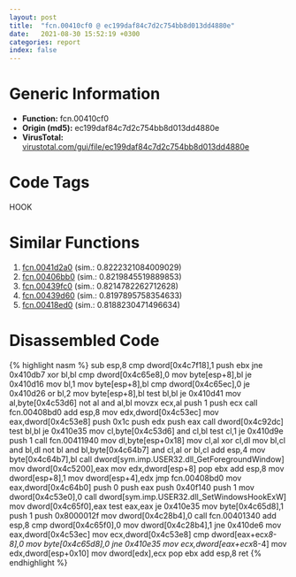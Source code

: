 ```yaml
---
layout: post
title:  "fcn.00410cf0 @ ec199daf84c7d2c754bb8d013dd4880e"
date:   2021-08-30 15:52:19 +0300
categories: report
index: false
---
```


# Generic Information
- **Function:** fcn.00410cf0
- **Origin (md5):** ec199daf84c7d2c754bb8d013dd4880e
- **VirusTotal:** [virustotal.com/gui/file/ec199daf84c7d2c754bb8d013dd4880e][virustotal_ref]

# Code Tags
<span class="tag" id="HOOK">HOOK</span>


# Similar Functions

1. [fcn.0041d2a0][similar_1_ref] (sim.: 0.8222321084009029)
2. [fcn.00406bb0][similar_2_ref] (sim.: 0.8219845519889853)
3. [fcn.00439fc0][similar_3_ref] (sim.: 0.8214782262712628)
4. [fcn.00439d60][similar_4_ref] (sim.: 0.8197895758354633)
5. [fcn.00418ed0][similar_5_ref] (sim.: 0.8188230471496634)


# Disassembled Code

{% highlight nasm %}
sub esp,8
cmp dword[0x4c7f18],1
push ebx
jne 0x410db7
xor bl,bl
cmp dword[0x4c65e8],0
mov byte[esp+8],bl
je 0x410d16
mov bl,1
mov byte[esp+8],bl
cmp dword[0x4c65ec],0
je 0x410d26
or bl,2
mov byte[esp+8],bl
test bl,bl
je 0x410d41
mov al,byte[0x4c53d6]
not al
and al,bl
movzx ecx,al
push 1
push ecx
call fcn.00408bd0
add esp,8
mov edx,dword[0x4c53ec]
mov eax,dword[0x4c53e8]
push 0x1c
push edx
push eax
call dword[0x4c92dc]
test bl,bl
je 0x410e35
mov cl,byte[0x4c53d6]
and cl,bl
test cl,1
je 0x410d9e
push 1
call fcn.00411940
mov dl,byte[esp+0x18]
mov cl,al
xor cl,dl
mov bl,cl
and bl,dl
not bl
and bl,byte[0x4c64b7]
and cl,al
or bl,cl
add esp,4
mov byte[0x4c64b7],bl
call dword[sym.imp.USER32.dll_GetForegroundWindow]
mov dword[0x4c5200],eax
mov edx,dword[esp+8]
pop ebx
add esp,8
mov dword[esp+8],1
mov dword[esp+4],edx
jmp fcn.00408bd0
mov eax,dword[0x4c64b0]
push 0
push eax
push 0x40f140
push 1
mov dword[0x4c53e0],0
call dword[sym.imp.USER32.dll_SetWindowsHookExW]
mov dword[0x4c65f0],eax
test eax,eax
je 0x410e35
mov byte[0x4c65d8],1
push 1
push 0x8000012f
mov dword[0x4c28b4],0
call fcn.00401340
add esp,8
cmp dword[0x4c65f0],0
mov dword[0x4c28b4],1
jne 0x410de6
mov eax,dword[0x4c53ec]
mov ecx,dword[0x4c53e8]
cmp dword[eax+ecx*8-8],0
mov byte[0x4c65d8],0
jne 0x410e35
mov ecx,dword[eax+ecx*8-4]
mov edx,dword[esp+0x10]
mov dword[edx],ecx
pop ebx
add esp,8
ret 
{% endhighlight %}


[similar_1_ref]: /report/fcn.0041d2a0@be7fba7cc724acf4ae2900d99e0fc9c3
[similar_2_ref]: /report/fcn.00406bb0@0aa2d73a5300dff2412388945614b507
[similar_3_ref]: /report/fcn.00439fc0@a4175bd1311845689d3bca41d1d095ff
[similar_4_ref]: /report/fcn.00439d60@a4175bd1311845689d3bca41d1d095ff
[similar_5_ref]: /report/fcn.00418ed0@be7fba7cc724acf4ae2900d99e0fc9c3
[virustotal_ref]: https://www.virustotal.com/gui/file/ec199daf84c7d2c754bb8d013dd4880e